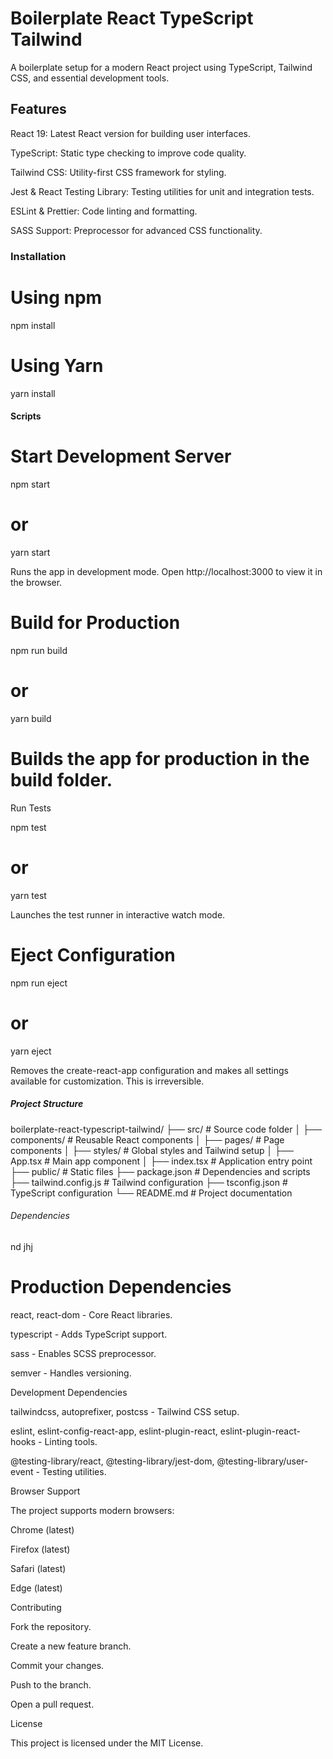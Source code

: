# Boilerplate React TypeScript Tailwind

A boilerplate setup for a modern React project using TypeScript, Tailwind CSS, and essential development tools.

## Features

React 19: Latest React version for building user interfaces.

TypeScript: Static type checking to improve code quality.

Tailwind CSS: Utility-first CSS framework for styling.

Jest & React Testing Library: Testing utilities for unit and integration tests.

ESLint & Prettier: Code linting and formatting.

SASS Support: Preprocessor for advanced CSS functionality.

### Installation

# Using npm

npm install

# Using Yarn

yarn install

#### Scripts

# Start Development Server

npm start

# or

yarn start

Runs the app in development mode. Open http://localhost:3000 to view it in the browser.

# Build for Production

npm run build

# or

yarn build

# Builds the app for production in the build folder.

Run Tests

npm test

# or

yarn test

Launches the test runner in interactive watch mode.

# Eject Configuration

npm run eject

# or

yarn eject

Removes the create-react-app configuration and makes all settings available for customization. This is irreversible.

##### Project Structure

boilerplate-react-typescript-tailwind/
├── src/ # Source code folder
│ ├── components/ # Reusable React components
│ ├── pages/ # Page components
│ ├── styles/ # Global styles and Tailwind setup
│ ├── App.tsx # Main app component
│ ├── index.tsx # Application entry point
├── public/ # Static files
├── package.json # Dependencies and scripts
├── tailwind.config.js # Tailwind configuration
├── tsconfig.json # TypeScript configuration
└── README.md # Project documentation

###### Dependencies

nd jhj

# Production Dependencies

react, react-dom - Core React libraries.

typescript - Adds TypeScript support.

sass - Enables SCSS preprocessor.

semver - Handles versioning.

Development Dependencies

tailwindcss, autoprefixer, postcss - Tailwind CSS setup.

eslint, eslint-config-react-app, eslint-plugin-react, eslint-plugin-react-hooks - Linting tools.

@testing-library/react, @testing-library/jest-dom, @testing-library/user-event - Testing utilities.

Browser Support

The project supports modern browsers:

Chrome (latest)

Firefox (latest)

Safari (latest)

Edge (latest)

Contributing

Fork the repository.

Create a new feature branch.

Commit your changes.

Push to the branch.

Open a pull request.

License

This project is licensed under the MIT License.
